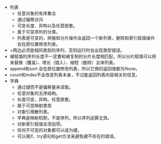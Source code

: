- 列表 
   - 任意对象的有序集合
   - 通过偏移访问
   - 可变长度、异构以及任意嵌套。
   - 属于可变序列的分类。
   - 列表是可变的，拼接和分片操作会返回一个新列表，删除和索引赋值操作会在原位置修改列表。
- +两边必须是相同类型的序列，否则运行时会出现类型错误。
- 被赋值的序列长度不一定要和被复制的分片长度相匹配，所以分片赋值可以用来替换（覆盖）、增长（插入）、缩短（删除）主体列表。
- append和sort 会在原位置修改列表，所以它俩的返回值都为None。
- count和index不会改变列表本身，不过能返回列表内容相关的信息。
- 字典 
   - 通过键而不是偏移量来读取。
   - 任意对象的无序结构。
   - 长度可变、异构、任意嵌套。
   - 属于可变映射类型
   - 对象引用散列表。
   - 字典是映射机制，不是序列，所以序列运算无效。
   - 对新索引赋值会添加项。
   - 任何不可变的对象都可以成为键。
   - 可以用if、try语句和get方法来避免键不存在的错误。
